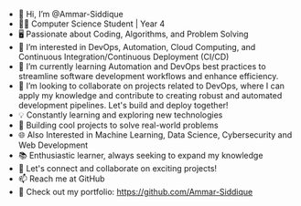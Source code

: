 - 👋 Hi, I’m @Ammar-Siddique
- 👨‍🎓 Computer Science Student | Year 4
- 🖥️ Passionate about Coding, Algorithms, and Problem Solving
- 👀 I’m interested in DevOps, Automation, Cloud Computing, and Continuous Integration/Continuous Deployment (CI/CD)
- 🌱 I’m currently learning Automation and DevOps best practices to streamline software development workflows and enhance efficiency.
- 💞️ I’m looking to collaborate on projects related to DevOps, where I can apply my knowledge and contribute to creating robust and automated development pipelines. Let's build and deploy together!
- 💡 Constantly learning and exploring new technologies
- 🚀 Building cool projects to solve real-world problems
- 🌐 Also Interested in Machine Learning, Data Science, Cybersecurity and Web Development
- 📚 Enthusiastic learner, always seeking to expand my knowledge
- 💬 Let's connect and collaborate on exciting projects!
- 📫 Reach me at GitHub
- 🌟 Check out my portfolio: https://github.com/Ammar-Siddique
<!---
Ammar-Siddique/Ammar-Siddique is a ✨ special ✨ repository because its `README.md` (this file) appears on your GitHub profile.
You can click the Preview link to take a look at your changes.
--->
